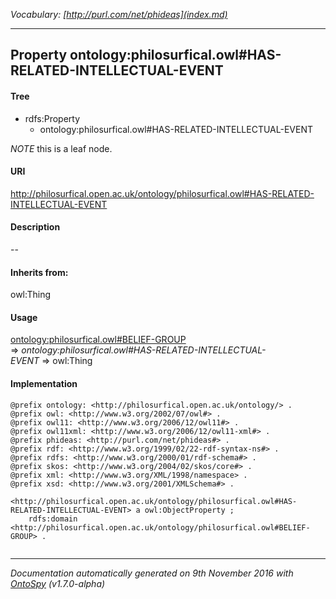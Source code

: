 _Vocabulary: [http://purl.com/net/phideas](index.md)_ 

---	
	




    


## Property ontology:philosurfical.owl#HAS-RELATED-INTELLECTUAL-EVENT


#### Tree

* rdfs:Property
    * ontology:philosurfical.owl#HAS-RELATED-INTELLECTUAL-EVENT





*NOTE* this is a leaf node.


#### URI
http://philosurfical.open.ac.uk/ontology/philosurfical.owl#HAS-RELATED-INTELLECTUAL-EVENT

#### Description
--


#### Inherits from:
owl:Thing



#### Usage


[ontology:philosurfical.owl#BELIEF-GROUP](class-ontologyphilosurficalowlbelief-group.md) 
=&gt;&nbsp;_ontology:philosurfical.owl#HAS-RELATED-INTELLECTUAL-EVENT_&nbsp;=&gt;&nbsp;owl:Thing

#### Implementation
```
@prefix ontology: <http://philosurfical.open.ac.uk/ontology/> .
@prefix owl: <http://www.w3.org/2002/07/owl#> .
@prefix owl11: <http://www.w3.org/2006/12/owl11#> .
@prefix owl11xml: <http://www.w3.org/2006/12/owl11-xml#> .
@prefix phideas: <http://purl.com/net/phideas#> .
@prefix rdf: <http://www.w3.org/1999/02/22-rdf-syntax-ns#> .
@prefix rdfs: <http://www.w3.org/2000/01/rdf-schema#> .
@prefix skos: <http://www.w3.org/2004/02/skos/core#> .
@prefix xml: <http://www.w3.org/XML/1998/namespace> .
@prefix xsd: <http://www.w3.org/2001/XMLSchema#> .

<http://philosurfical.open.ac.uk/ontology/philosurfical.owl#HAS-RELATED-INTELLECTUAL-EVENT> a owl:ObjectProperty ;
    rdfs:domain <http://philosurfical.open.ac.uk/ontology/philosurfical.owl#BELIEF-GROUP> .


```










---

_Documentation automatically generated on 9th November 2016 with [OntoSpy](http://ontospy.readthedocs.org/ "Open") (v1.7.0-alpha)_